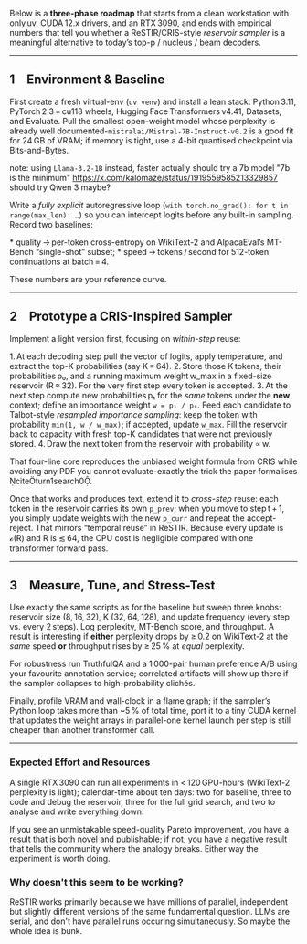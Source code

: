 Below is a **three-phase roadmap** that starts from a clean workstation with only uv, CUDA 12.x drivers, and an RTX 3090, and ends with empirical numbers that tell you whether a ReSTIR/CRIS-style *reservoir sampler* is a meaningful alternative to today’s top-p / nucleus / beam decoders.

---

## 1 Environment & Baseline

First create a fresh virtual-env (`uv venv`) and install a lean stack: Python 3.11, PyTorch 2.3 + cu118 wheels, Hugging Face Transformers v4.41, Datasets, and Evaluate. Pull the smallest open-weight model whose perplexity is already well documented-`mistralai/Mistral-7B-Instruct-v0.2` is a good fit for 24 GB of VRAM; if memory is tight, use a 4-bit quantised checkpoint via Bits-and-Bytes.

note: using `Llama-3.2-1B` instead, faster
actually should try a 7b model "7b is the minimum" https://x.com/kalomaze/status/1919559585213329857
should try Qwen 3 maybe?

Write a *fully explicit* autoregressive loop (`with torch.no_grad(): for t in range(max_len): …`) so you can intercept logits before any built-in sampling. Record two baselines:

* quality → per-token cross-entropy on WikiText-2 and AlpacaEval’s MT-Bench “single-shot” subset;
* speed → tokens / second for 512-token continuations at batch = 4.

These numbers are your reference curve.

---

## 2 Prototype a CRIS-Inspired Sampler

Implement a light version first, focusing on *within-step* reuse:

1. At each decoding step pull the vector of logits, apply temperature, and extract the top-K probabilities (say K = 64).
2. Store those K tokens, their probabilities p₀, and a running maximum weight w_max in a fixed-size reservoir (R ≈ 32). For the very first step every token is accepted.
3. At the next step compute new probabilities p₁ for the *same* tokens under the **new** context; define an importance weight `w = p₁ / p₀`.  Feed each candidate to Talbot-style *resampled importance sampling*: keep the token with probability `min(1, w / w_max)`; if accepted, update `w_max`.  Fill the reservoir back to capacity with fresh top-K candidates that were not previously stored.
4. Draw the next token from the reservoir with probability ∝ w.

That four-line core reproduces the unbiased weight formula from CRIS while avoiding any PDF you cannot evaluate-exactly the trick the paper formalises citeturn1search0.

Once that works and produces text, extend it to *cross-step* reuse: each token in the reservoir carries its own `p_prev`; when you move to step t + 1, you simply update weights with the new `p_curr` and repeat the accept-reject.  That mirrors “temporal reuse” in ReSTIR.  Because every update is ℴ(R) and R is ≲ 64, the CPU cost is negligible compared with one transformer forward pass.

---

## 3 Measure, Tune, and Stress-Test

Use exactly the same scripts as for the baseline but sweep three knobs: reservoir size (8, 16, 32), K (32, 64, 128), and update frequency (every step vs. every 2 steps).  Log perplexity, MT-Bench score, and throughput.  A result is interesting if **either** perplexity drops by ≥ 0.2 on WikiText-2 at the *same* speed **or** throughput rises by ≥ 25 % at *equal* perplexity.

For robustness run TruthfulQA and a 1 000-pair human preference A/B using your favourite annotation service; correlated artifacts will show up there if the sampler collapses to high-probability clichés.

Finally, profile VRAM and wall-clock in a flame graph; if the sampler’s Python loop takes more than ~5 % of total time, port it to a tiny CUDA kernel that updates the weight arrays in parallel-one kernel launch per step is still cheaper than another transformer call.

---

### Expected Effort and Resources

A single RTX 3090 can run all experiments in < 120 GPU-hours (WikiText-2 perplexity is light); calendar-time about ten days: two for baseline, three to code and debug the reservoir, three for the full grid search, and two to analyse and write everything down.

If you see an unmistakable speed-quality Pareto improvement, you have a result that is both novel and publishable; if not, you have a negative result that tells the community where the analogy breaks. Either way the experiment is worth doing.

### Why doesn't this seem to be working?

ReSTIR works primarily because we have millions of parallel, independent but slightly different versions of the same fundamental question. LLMs are serial, and don't have parallel runs occuring simultaneously. So maybe the whole idea is bunk.
